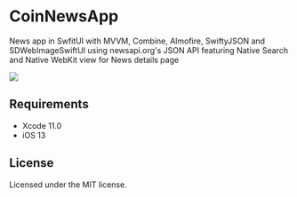 # CoinNewsApp

News app in SwfitUI with MVVM, Combine, Almofire, SwiftyJSON and SDWebImageSwiftUI using newsapi.org's JSON API featuring Native Search and Native WebKit view for News details page

![](animate.gif)

## Requirements

- Xcode 11.0
- iOS 13

## License

Licensed under the MIT license.
